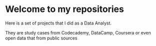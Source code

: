 # Welcome to my repositories

Here is a set of projects that I did as a Data Analyst.

They are study cases from Codecademy, DataCamp, Coursera or even open data that from public sources
